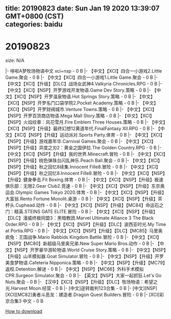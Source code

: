 
title: 20190823
date: Sun Jan 19 2020 13:39:07 GMT+0800 (CST)    
categories: baidu
---

# 20190823
size: N/A
 
 
|- 哆啦A梦牧场物语中文 xci+nsp - 0 B
|- 【中文】【XCI】四合一小游戏2.Little Game.聚会 - 0 B
|- 【中文】【XCI】四合一小游戏1.Little Game.聚会 - 0 B
|- 【中文】【XCI】【升级】【DLC】战场女武神4.Valkyria Chronicles.RPG - 0 B
|- 【中文】【XCI】【NSP】开罗游戏开发物语.Game Dev Story.策略 - 0 B
|- 【中文】【XCI】【NSP】开罗温泉物语.Hot Springs Story.策略 - 0 B
|- 【中文】【XCI】【NSP】开罗名门口袋学院2.Pocket Academy.策略 - 0 B
|- 【中文】【XCI】【NSP】开罗财阀城市.Venture Towns.策略 - 0 B
|- 【中文】【XCI】【NSP】开罗百货商店物语.Mega Mall Story.策略 - 0 B
|- 【中文】【XCI】【NSP】火焰纹章：风花雪月.Fire Emblem Three Houses.策略 - 0 B
|- 【中文】【XCI】【NSP】【升级】最终幻想12黄道年代.FinalFantasy XII.RPG - 0 B
|- 【中文】【XCI】【NSP】【升级】运动派对.Sports Party.体育 - 0 B
|- 【中文】【XCI】【NSP】【升级】游戏嘉年华.Carnival Games.聚会 - 0 B
|- 【中文】【XCI】【NSP】【升级】异度之刃2：黄金之国伊拉.The Golden Country.RPG - 0 B
|- 【中文】【XCI】【NSP】【升级】我的世界.Minecraft.冒险 - 0 B
|- 【中文】【XCI】【NSP】【升级】桃色弹珠台闪乱神乐.Peach Ball.聚会 - 0 B
|- 【中文】【XCI】【NSP】【升级】秋之回忆8续集.Innocent Fille8.冒险 - 0 B
|- 【中文】【XCI】【NSP】【升级】秋之回忆8.Innocent Fille8.冒险 - 0 B
|- 【中文】【XCI】【NSP】【升级】健身拳击.Fit Boxing.体育 - 0 B
|- 【中文】【XCI】【NSP】【升级】极速俱乐部：无限2.Gear Club2.竞速 - 0 B
|- 【中文】【XCI】【NSP】【升级】东京奥运会.Olympic Games Tokyo 2020.体育 - 0 B
|- 【中文】【XCI】【NSP】【升级】大富翁.Rento Fortune Monolit.桌游 - 0 B
|- 【中文】【XCI】【NSP】【升级】茶杯头.Cuphead.动作 - 0 B
|- 【中文】【XCI】【NSP】【升级】【MC84】命运石之门：精英.STEINS GATE ELITE.冒险 - 0 B
|- 【中文】【XCI】【NSP】【升级】【DLC】漫威终极同盟3：黑暗教团.Marvel Ultimate Alliance 3 The Black Order.RPG - 0 B
|- 【中文】【XCI】【NSP】【升级】【DLC】波西亚时光.My Time at Portia.RPG - 0 B
|- 【中文】【XCI】【NSP】【升级】【DLC】【MC85】马里奥疯兔：王国战争.Mario Rabbids Kingdom Battle.冒险 - 0 B
|- 【中文】【XCI】【NSP】【MC80】新超级马里奥兄弟.New Super Mario Bros.动作 - 0 B
|- 【中文】【NSP】开罗豪华游轮物语.World Cruise Story.策略 - 0 B
|- 【中文】【NSP】【升级】山羊模拟器.Goat Simulator.冒险 - 0 B
|- 【中文】【NSP】【升级】开罗美食梦物语.Cafeteria Nipponica.策略 - 0 B
|- 【中文】【NSP】【升级】【MC79】返校.Detention.解谜 - 0 B
|- 【中文】【NSP】【MC66】外科手术模拟CPR.Surgeon Simulator.聚会 - 0 B
|- 【英文】【NSP】大家一起抓狂.Let's Go Nuts.聚会 - 0 B
|- 【汉中】【XCI】【NSP】【升级】【DLC】牧场物语：希望之光.Harvest Moon.经营 - 0 B
|- [中文]逆转裁判123合集 - 0 B
|- [中文][NSP][XCI][MC82]勇者斗恶龙：建造者.Dragon Quest Builders.冒险 - 0 B
|- [XCI]彩京合集3 中文 - 0 B

[How to download](https://bpcam.bemobtrk.com/go/2ceec3aa-1ca2-46d6-b9ff-aaa5c184517c?jno=5125)